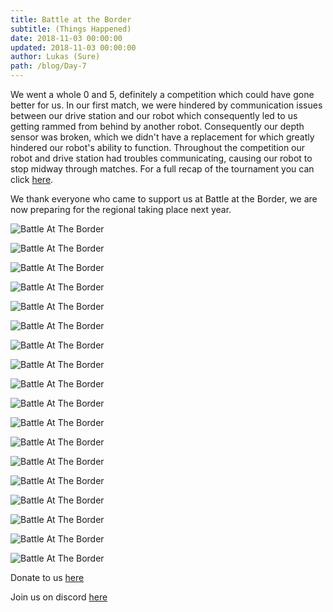 ```yaml
---
title: Battle at the Border
subtitle: (Things Happened)
date: 2018-11-03 00:00:00
updated: 2018-11-03 00:00:00
author: Lukas (Sure)
path: /blog/Day-7
---
```


We went a whole 0 and 5, definitely a competition which could have gone better for us. In our first match, we
were hindered by communication issues between our drive station and our robot which consequently led to us
getting rammed from behind by another robot. Consequently our depth sensor was broken, which we didn't have a
replacement for which greatly hindered our robot's ability to function. Throughout
the competition our robot and drive station had troubles communicating, causing our robot to stop midway
through matches. For a full recap of the tournament you can click <a href = "https://www.thebluealliance.com/event/2018cabb">here</a>.

We thank everyone who came to support us at Battle at the Border, we are now preparing for the
regional taking place next year.

![Battle At The Border](./images/battle-At-The-Border/5733.jpg)

![Battle At The Border](./images/battle-At-The-Border/5734.jpg)

![Battle At The Border](./images/battle-At-The-Border/IMG_20181020_073801530.jpg)

![Battle At The Border](./images/battle-At-The-Border/IMG_20181020_080601627.jpg)

![Battle At The Border](./images/battle-At-The-Border/thing1.jpg)

![Battle At The Border](./images/battle-At-The-Border/thing2.jpg)

![Battle At The Border](./images/battle-At-The-Border/thing3.jpg)

![Battle At The Border](./images/battle-At-The-Border/thing4.jpg)

![Battle At The Border](./images/battle-At-The-Border/thing5.jpg)

![Battle At The Border](./images/battle-At-The-Border/thing6.jpg)

![Battle At The Border](./images/battle-At-The-Border/thing7.jpg)

![Battle At The Border](./images/battle-At-The-Border/thing8.jpg)

![Battle At The Border](./images/battle-At-The-Border/thing9.jpg)

![Battle At The Border](./images/battle-At-The-Border/thing10.jpg)

![Battle At The Border](./images/battle-At-The-Border/thing11.jpg)

![Battle At The Border](./images/battle-At-The-Border/thing12.jpg)

![Battle At The Border](./images/battle-At-The-Border/thing13.jpg)

![Battle At The Border](./images/battle-At-The-Border/thing14.jpg)

Donate to us <a href="https://thefoundationoflajollahigh.formstack.com/forms/academic_robotics_team">here</a>

Join us on discord <a href="https://discordapp.com/invite/RshDdxa">here</a>
